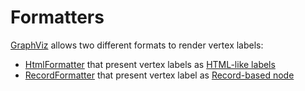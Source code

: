 <!-- markdownlint-disable MD013 -->
# Formatters

[GraphViz](https://graphviz.org/) allows two different formats to render vertex labels:

* [HtmlFormatter](https://github.com/llaville/graph-uml/blob/master/src/Formatter/HtmlFormatter.php) that present vertex labels as [HTML-like labels](https://github.com/graphp/graphviz#html-like-labels)
* [RecordFormatter](https://github.com/llaville/graph-uml/blob/master/src/Formatter/RecordFormatter.php) that present vertex label as [Record-based node](https://github.com/graphp/graphviz#record-based-nodes)
